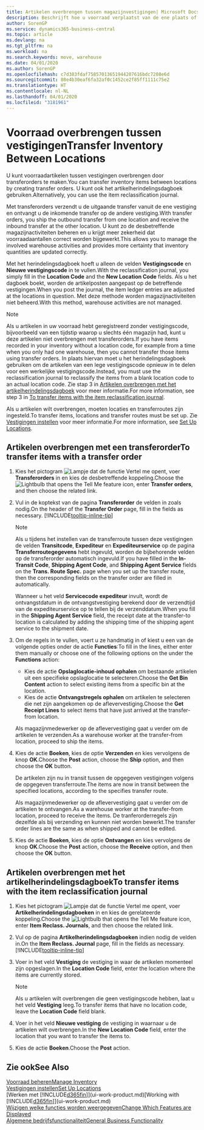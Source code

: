```yaml
---
title: Artikelen overbrengen tussen magazijnvestigingen| Microsoft Docs
description: Beschrijft hoe u voorraad verplaatst van de ene plaats of magazijn naar een andere, met het herindelingsdagboek of met transferorders.
author: SorenGP
ms.service: dynamics365-business-central
ms.topic: article
ms.devlang: na
ms.tgt_pltfrm: na
ms.workload: na
ms.search.keywords: move, warehouse
ms.date: 04/01/2020
ms.author: SorenGP
ms.openlocfilehash: c7d383fdaf75857013651944207616bdc7208e6d
ms.sourcegitcommit: 88e4b30eaf6fa32af0c1452ce2f85ff1111c75e2
ms.translationtype: HT
ms.contentlocale: nl-NL
ms.lasthandoff: 04/01/2020
ms.locfileid: "3181961"
---
```

# <a name="transfer-inventory-between-locations"></a><span data-ttu-id="cea20-103">Voorraad overbrengen tussen vestigingen</span><span class="sxs-lookup"><span data-stu-id="cea20-103">Transfer Inventory Between Locations</span></span>
<span data-ttu-id="cea20-104">U kunt voorraadartikelen tussen vestigingen overbrengen door transferorders te maken.</span><span class="sxs-lookup"><span data-stu-id="cea20-104">You can transfer inventory items between locations by creating transfer orders.</span></span> <span data-ttu-id="cea20-105">U kunt ook het artikelherindelingsdagboek gebruiken.</span><span class="sxs-lookup"><span data-stu-id="cea20-105">Alternatively, you can use the item reclassification journal.</span></span>

<span data-ttu-id="cea20-106">Met transferorders verzendt u de uitgaande transfer vanuit de ene vestiging en ontvangt u de inkomende transfer op de andere vestiging.</span><span class="sxs-lookup"><span data-stu-id="cea20-106">With transfer orders, you ship the outbound transfer from one location and receive the inbound transfer at the other location.</span></span> <span data-ttu-id="cea20-107">U kunt zo de desbetreffende magazijnactiviteiten beheren en u krijgt meer zekerheid dat voorraadaantallen correct worden bijgewerkt.</span><span class="sxs-lookup"><span data-stu-id="cea20-107">This allows you to manage the involved warehouse activities and provides more certainty that inventory quantities are updated correctly.</span></span>

<span data-ttu-id="cea20-108">Met het herindelingsdagboek hoeft u alleen de velden **Vestigingscode** en **Nieuwe vestigingscode** in te vullen.</span><span class="sxs-lookup"><span data-stu-id="cea20-108">With the reclassification journal, you simply fill in the **Location Code** and the **New Location Code** fields.</span></span> <span data-ttu-id="cea20-109">Als u het dagboek boekt, worden de artikelposten aangepast op de betreffende vestigingen.</span><span class="sxs-lookup"><span data-stu-id="cea20-109">When you post the journal, the item ledger entries are adjusted at the locations in question.</span></span> <span data-ttu-id="cea20-110">Met deze methode worden magazijnactiviteiten niet beheerd.</span><span class="sxs-lookup"><span data-stu-id="cea20-110">With this method, warehouse activities are not managed.</span></span>

> [!NOTE]  
>   <span data-ttu-id="cea20-111">Als u artikelen in uw voorraad hebt geregistreerd zonder vestigingscode, bijvoorbeeld van een tijdstip waarop u slechts één magazijn had, kunt u deze artikelen niet overbrengen met transferorders.</span><span class="sxs-lookup"><span data-stu-id="cea20-111">If you have items recorded in your inventory without a location code, for example from a time when you only had one warehouse, then you cannot transfer those items using transfer orders.</span></span> <span data-ttu-id="cea20-112">In plaats hiervan moet u het herindelingsdagboek gebruiken om de artikelen van een lege vestigingscode opnieuw in te delen voor een werkelijke vestigingscode.</span><span class="sxs-lookup"><span data-stu-id="cea20-112">Instead, you must use the reclassification journal to reclassify the items from a blank location code to an actual location code.</span></span>  <span data-ttu-id="cea20-113">Zie stap 3 in [Artikelen overbrengen met het artikelherindelingsdagboek](inventory-how-transfer-between-locations.md#to-transfer-items-with-the-item-reclassification-journal) voor meer informatie.</span><span class="sxs-lookup"><span data-stu-id="cea20-113">For more information, see step 3 in [To transfer items with the item reclassification journal](inventory-how-transfer-between-locations.md#to-transfer-items-with-the-item-reclassification-journal).</span></span>

<span data-ttu-id="cea20-114">Als u artikelen wilt overbrengen, moeten locaties en transferroutes zijn ingesteld.</span><span class="sxs-lookup"><span data-stu-id="cea20-114">To transfer items, locations and transfer routes must be set up.</span></span> <span data-ttu-id="cea20-115">Zie [Vestigingen instellen](inventory-how-setup-locations.md) voor meer informatie.</span><span class="sxs-lookup"><span data-stu-id="cea20-115">For more information, see [Set Up Locations](inventory-how-setup-locations.md).</span></span>

## <a name="to-transfer-items-with-a-transfer-order"></a><span data-ttu-id="cea20-116">Artikelen overbrengen met een transferorder</span><span class="sxs-lookup"><span data-stu-id="cea20-116">To transfer items with a transfer order</span></span>
1. <span data-ttu-id="cea20-117">Kies het pictogram ![Lampje dat de functie Vertel me opent](media/ui-search/search_small.png "Vertel me wat u wilt doen"), voer **Transferorders** in en kies de desbetreffende koppeling.</span><span class="sxs-lookup"><span data-stu-id="cea20-117">Choose the ![Lightbulb that opens the Tell Me feature](media/ui-search/search_small.png "Tell me what you want to do") icon, enter **Transfer orders**, and then choose the related link.</span></span>
2. <span data-ttu-id="cea20-118">Vul in de koptekst van de pagina **Transferorder** de velden in zoals nodig.</span><span class="sxs-lookup"><span data-stu-id="cea20-118">On the header of the **Transfer Order** page, fill in the fields as necessary.</span></span> [!INCLUDE[tooltip-inline-tip](includes/tooltip-inline-tip_md.md)]

    > [!NOTE]  
    >   <span data-ttu-id="cea20-119">Als u tijdens het instellen van de transferroute tussen deze vestigingen de velden **Transitcode**, **Expediteur** en **Expediteurservice** op de pagina **Transferroutegegevens** hebt ingevuld, worden de bijbehorende velden op de transferorder automatisch ingevuld.</span><span class="sxs-lookup"><span data-stu-id="cea20-119">If you have filled in the **In-Transit Code**, **Shipping Agent Code**, and **Shipping Agent Service** fields on the **Trans. Route Spec.** page when you set up the transfer route, then the corresponding fields on the transfer order are filled in automatically.</span></span>

    <span data-ttu-id="cea20-120">Wanneer u het veld **Servicecode expediteur** invult, wordt de ontvangstdatum in de ontvangstvestiging berekend door de verzendtijd van de expediteurservice op te tellen bij de verzenddatum.</span><span class="sxs-lookup"><span data-stu-id="cea20-120">When you fill in the **Shipping Agent Service** field, the receipt date at the transfer-to location is calculated by adding the shipping time of the shipping agent service to the shipment date.</span></span>

3. <span data-ttu-id="cea20-121">Om de regels in te vullen, voert u ze handmatig in of kiest u een van de volgende opties onder de actie **Functies**:</span><span class="sxs-lookup"><span data-stu-id="cea20-121">To fill in the lines, either enter them manually or choose one of the following options on the under the **Functions** action:</span></span>
    - <span data-ttu-id="cea20-122">Kies de actie **Opslaglocatie-inhoud ophalen** om bestaande artikelen uit een specifieke opslaglocatie te selecteren.</span><span class="sxs-lookup"><span data-stu-id="cea20-122">Choose the **Get Bin Content** action to select existing items from a specific bin at the location.</span></span>
    - <span data-ttu-id="cea20-123">Kies de actie **Ontvangstregels ophalen** om artikelen te selecteren die net zijn aangekomen op de aflevervestiging.</span><span class="sxs-lookup"><span data-stu-id="cea20-123">Choose the **Get Receipt Lines** to select items that have just arrived at the transfer-from location.</span></span>   

    <span data-ttu-id="cea20-124">Als magazijnmedewerker op de aflevervestiging gaat u verder om de artikelen te verzenden.</span><span class="sxs-lookup"><span data-stu-id="cea20-124">As a warehouse worker at the transfer-from location, proceed to ship the items.</span></span>
4. <span data-ttu-id="cea20-125">Kies de actie **Boeken**, kies de optie **Verzenden** en kies vervolgens de knop **OK**.</span><span class="sxs-lookup"><span data-stu-id="cea20-125">Choose the **Post** action, choose the **Ship** option, and then choose the **OK** button.</span></span>

    <span data-ttu-id="cea20-126">De artikelen zijn nu in transit tussen de opgegeven vestigingen volgens de opgegeven transferroute.</span><span class="sxs-lookup"><span data-stu-id="cea20-126">The items are now in transit between the specified locations, according to the specifies transfer route.</span></span>

    <span data-ttu-id="cea20-127">Als magazijnmedewerker op de aflevervestiging gaat u verder om de artikelen te ontvangen.</span><span class="sxs-lookup"><span data-stu-id="cea20-127">As a warehouse worker at the transfer-from location, proceed to receive the items.</span></span> <span data-ttu-id="cea20-128">De tranferorderregels zijn dezelfde als bij verzending en kunnen niet worden bewerkt.</span><span class="sxs-lookup"><span data-stu-id="cea20-128">The transfer order lines are the same as when shipped and cannot be edited.</span></span>
5. <span data-ttu-id="cea20-129">Kies de actie **Boeken**, kies de optie **Ontvangen** en kies vervolgens de knop **OK**.</span><span class="sxs-lookup"><span data-stu-id="cea20-129">Choose the **Post** action, choose the **Receive** option, and then choose the **OK** button.</span></span>

## <a name="to-transfer-items-with-the-item-reclassification-journal"></a><span data-ttu-id="cea20-130">Artikelen overbrengen met het artikelherindelingsdagboek</span><span class="sxs-lookup"><span data-stu-id="cea20-130">To transfer items with the item reclassification journal</span></span>
1. <span data-ttu-id="cea20-131">Kies het pictogram ![Lampje dat de functie Vertel me opent](media/ui-search/search_small.png "Vertel me wat u wilt doen"), voer **Artikelherindelingsdagboeken** in en kies de gerelateerde koppeling.</span><span class="sxs-lookup"><span data-stu-id="cea20-131">Choose the ![Lightbulb that opens the Tell Me feature](media/ui-search/search_small.png "Tell me what you want to do") icon, enter **Item Reclass. Journals**, and then choose the related link.</span></span>
2. <span data-ttu-id="cea20-132">Vul op de pagina **Artikelherindelingsdagboeken** indien nodig de velden in.</span><span class="sxs-lookup"><span data-stu-id="cea20-132">On the **Item Reclass. Journal** page, fill in the fields as necessary.</span></span> [!INCLUDE[tooltip-inline-tip](includes/tooltip-inline-tip_md.md)]
3. <span data-ttu-id="cea20-133">Voer in het veld **Vestiging** de vestiging in waar de artikelen momenteel zijn opgeslagen.</span><span class="sxs-lookup"><span data-stu-id="cea20-133">In the **Location Code** field, enter the location where the items are currently stored.</span></span>

    > [!NOTE]  
    >   <span data-ttu-id="cea20-134">Als u artikelen wilt overbrengen die geen vestigingscode hebben, laat u het veld **Vestiging** leeg.</span><span class="sxs-lookup"><span data-stu-id="cea20-134">To transfer items that have no location code, leave the **Location Code** field blank.</span></span>
4. <span data-ttu-id="cea20-135">Voer in het veld **Nieuwe vestiging** de vestiging in waarnaar u de artikelen wilt overbrengen.</span><span class="sxs-lookup"><span data-stu-id="cea20-135">In the **New Location Code** field, enter the location that you want to transfer the items to.</span></span>
5. <span data-ttu-id="cea20-136">Kies de actie **Boeken**.</span><span class="sxs-lookup"><span data-stu-id="cea20-136">Choose the **Post** action.</span></span>

## <a name="see-also"></a><span data-ttu-id="cea20-137">Zie ook</span><span class="sxs-lookup"><span data-stu-id="cea20-137">See Also</span></span>
[<span data-ttu-id="cea20-138">Voorraad beheren</span><span class="sxs-lookup"><span data-stu-id="cea20-138">Manage Inventory</span></span>](inventory-manage-inventory.md)  
[<span data-ttu-id="cea20-139">Vestigingen instellen</span><span class="sxs-lookup"><span data-stu-id="cea20-139">Set Up Locations</span></span>](inventory-how-setup-locations.md)  
<span data-ttu-id="cea20-140">[Werken met [!INCLUDE[d365fin](includes/d365fin_md.md)]](ui-work-product.md)</span><span class="sxs-lookup"><span data-stu-id="cea20-140">[Working with [!INCLUDE[d365fin](includes/d365fin_md.md)]](ui-work-product.md)</span></span>  
[<span data-ttu-id="cea20-141">Wijzigen welke functies worden weergegeven</span><span class="sxs-lookup"><span data-stu-id="cea20-141">Change Which Features are Displayed</span></span>](ui-experiences.md)  
[<span data-ttu-id="cea20-142">Algemene bedrijfsfunctionaliteit</span><span class="sxs-lookup"><span data-stu-id="cea20-142">General Business Functionality</span></span>](ui-across-business-areas.md)
